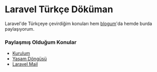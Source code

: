 # Laravel Türkçe Döküman
Laravel'de Türkçeye çevirdiğim konuları hem [blogum](https://ahmetbarut.net)'da hemde burda paylaşıyorum.

### Paylaşmış Olduğum Konular
* [Kurulum](kurulum.md)
* [Yaşam Döngüsü](yasam_dongusu.md)
* [Laravel Mail](mail.md)